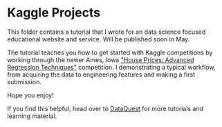 # Kaggle Projects

This folder contains a tutorial that I wrote for an data science focused educational website and service.
Will be published soon in May. 

The tutorial teaches you how to get started with Kaggle competitions by working through the newer Ames, Iowa ["House Prices: Advanced Regression Techniques"](https://www.kaggle.com/c/house-prices-advanced-regression-techniques) competition. 
I demonstrating a typical workflow, from acquiring the data to engineering features and making a first submission. 

Hope you enjoy!

If you find this helpful, head over to [DataQuest](dataquest.io) for more tutorials and learning material.

